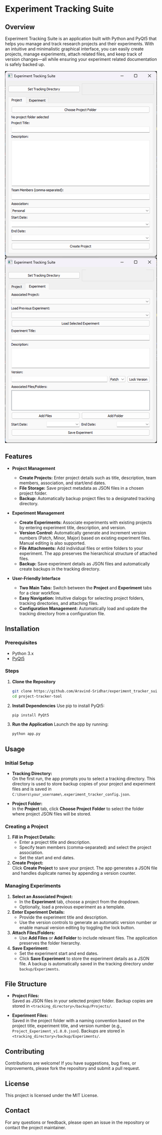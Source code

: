 # Experiment Tracking Suite

## Overview
Experiment Tracking Suite is an application built with Python and PyQt5 that helps you manage and track research projects and their experiments. With an intuitive and minimalistic graphical interface, you can easily create projects, manage experiments, attach related files, and keep track of version changes—all while ensuring your experiment related documentation is safely backed up.

![Project Management Tab](1.png)
![Experiment Management Tab](2.png)

## Features
- **Project Management**
  - **Create Projects:** Enter project details such as title, description, team members, association, and start/end dates.
  - **File Storage:** Save project metadata as JSON files in a chosen project folder.
  - **Backup:** Automatically backup project files to a designated tracking directory.
  
- **Experiment Management**
  - **Create Experiments:** Associate experiments with existing projects by entering experiment title, description, and version.
  - **Version Control:** Automatically generate and increment version numbers (Patch, Minor, Major) based on existing experiment files. Manual editing is also supported.
  - **File Attachments:** Add individual files or entire folders to your experiment. The app preserves the hierarchical structure of attached files.
  - **Backup:** Save experiment details as JSON files and automatically create backups in the tracking directory.

- **User-Friendly Interface**
  - **Two Main Tabs:** Switch between the **Project** and **Experiment** tabs for a clear workflow.
  - **Easy Navigation:** Intuitive dialogs for selecting project folders, tracking directories, and attaching files.
  - **Configuration Management:** Automatically load and update the tracking directory from a configuration file.

## Installation

### Prerequisites
- Python 3.x
- [PyQt5](https://pypi.org/project/PyQt5/)

### Steps
1. **Clone the Repository**
   ```bash
   git clone https://github.com/Aravind-Sridhar/experiment_tracker_suite.git
   cd project-tracker-tool
   ```

2. **Install Dependencies**
   Use pip to install PyQt5:
   ```bash
   pip install PyQt5
   ```

3. **Run the Application**
   Launch the app by running:
   ```bash
   python app.py
   ```

## Usage

### Initial Setup
- **Tracking Directory:**  
  On the first run, the app prompts you to select a tracking directory. This directory is used to store backup copies of your project and experiment files and is saved in `C:\Users\your_username\.experiment_tracker_config.json`.
  
- **Project Folder:**  
  In the **Project** tab, click **Choose Project Folder** to select the folder where project JSON files will be stored.

### Creating a Project
1. **Fill in Project Details:**
   - Enter a project title and description.
   - Specify team members (comma-separated) and select the project association.
   - Set the start and end dates.
2. **Create Project:**  
   Click **Create Project** to save your project. The app generates a JSON file and handles duplicate names by appending a version counter.

### Managing Experiments
1. **Select an Associated Project:**
   - In the **Experiment** tab, choose a project from the dropdown.
   - Optionally, load a previous experiment as a template.
2. **Enter Experiment Details:**
   - Provide the experiment title and description.
   - Use the version controls to generate an automatic version number or enable manual version editing by toggling the lock button.
3. **Attach Files/Folders:**
   - Use **Add Files** or **Add Folder** to include relevant files. The application preserves the folder hierarchy.
4. **Save Experiment:**
   - Set the experiment start and end dates.
   - Click **Save Experiment** to store the experiment details as a JSON file. A backup is automatically saved in the tracking directory under `backup/Experiments`.

## File Structure
- **Project Files:**  
  Saved as JSON files in your selected project folder. Backup copies are stored in `<tracking_directory>/backup/Projects/`.

- **Experiment Files:**  
  Saved in the project folder with a naming convention based on the project title, experiment title, and version number (e.g., `Project_Experiment_v1.0.0.json`). Backups are stored in `<tracking_directory>/backup/Experiments/`.

## Contributing
Contributions are welcome! If you have suggestions, bug fixes, or improvements, please fork the repository and submit a pull request.

## License
This project is licensed under the MIT License.

## Contact
For any questions or feedback, please open an issue in the repository or contact the project maintainer.